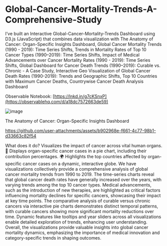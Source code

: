 # Global-Cancer-Mortality-Trends-A-Comprehensive-Study
I’ve built an Interactive Global-Cancer-Mortality-Trends Dashboard using D3.js (JavaScript) that combines data visualization with The Anatomy of Cancer: Organ-Specific Insights Dashboard, Global Cancer Mortality Trends (1990 - 2019): Time Series Shifts, Trends in Mortality Rates of Top 10 Cancer Types (1990–2019): Time Series Shifts, Impact of Medical Advancements over Cancer Mortality Rates (1990 - 2019): Time Series Shifts, Global Dashboard for Cancer Death Trends (1990–2019): Curable vs. Chronic - A Case Study, Interactive Geo Visualization of Global Cancer Death Rates (1990-2019): Trends and Geographic Shifts, Top 10 Countries with Maximum Cancer Deaths, Countrywise Cancer Death Analysis Dashboard

Observable Notebook: [https://lnkd.in/g7cKSnxP](https://observablehq.com/d/a18dc7572663de59)

![image](https://github.com/user-attachments/assets/7a1fc5d3-8e9e-4021-9778-a283658768b7)

The Anatomy of Cancer: Organ-Specific Insights Dashboard

https://github.com/user-attachments/assets/b902968e-f661-4c77-98b1-d33663c82f54



What does it do?
Visualizes the impact of cancer across vital human organs.
🥧 Displays organ-specific cancer cases in a pie chart, including their contribution percentages.
🌍 Highlights the top countries affected by organ-specific cancer cases on a dynamic, interactive globe.
We have visualizations collectively provide a comprehensive analysis of global cancer mortality trends from 1990 to 2019. The time-series charts reveal that global cancer death rates have generally increased over the years, with varying trends among the top 10 cancer types. Medical advancements, such as the introduction of new therapies, are highlighted as critical factors influencing mortality declines for specific cancers, showcasing their impact at key time points. The comparative analysis of curable versus chronic cancers via interactive pie charts demonstrates distinct temporal patterns, with curable cancers showing more significant mortality reductions over time. Dynamic features like tooltips and year sliders across all visualizations enable detailed exploration of trends, enhancing user understanding. Overall, the visualizations provide valuable insights into global cancer mortality dynamics, emphasizing the importance of medical innovation and category-specific trends in shaping outcomes.

